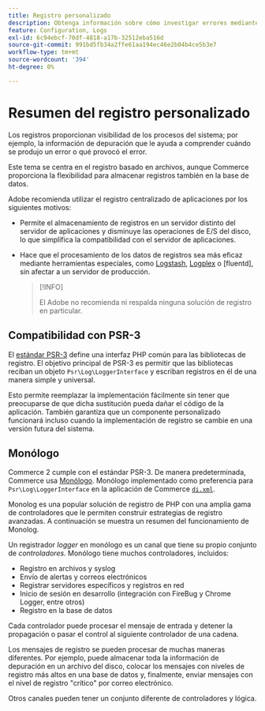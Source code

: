 ```yaml
---
title: Registro personalizado
description: Obtenga información sobre cómo investigar errores mediante el registro personalizado.
feature: Configuration, Logs
exl-id: 6c94ebcf-70df-4818-a17b-32512eba516d
source-git-commit: 991bd5fb34a2ffe61aa194ec46e2b04b4ce5b3e7
workflow-type: tm+mt
source-wordcount: '394'
ht-degree: 0%

---
```


# Resumen del registro personalizado

Los registros proporcionan visibilidad de los procesos del sistema; por ejemplo, la información de depuración que le ayuda a comprender cuándo se produjo un error o qué provocó el error.

Este tema se centra en el registro basado en archivos, aunque Commerce proporciona la flexibilidad para almacenar registros también en la base de datos.

Adobe recomienda utilizar el registro centralizado de aplicaciones por los siguientes motivos:

- Permite el almacenamiento de registros en un servidor distinto del servidor de aplicaciones y disminuye las operaciones de E/S del disco, lo que simplifica la compatibilidad con el servidor de aplicaciones.

- Hace que el procesamiento de los datos de registros sea más eficaz mediante herramientas especiales, como [Logstash], [Logplex] o [fluentd], sin afectar a un servidor de producción.

  >[!INFO]
  >
  >El Adobe no recomienda ni respalda ninguna solución de registro en particular.

## Compatibilidad con PSR-3

El [estándar PSR-3][laminas] define una interfaz PHP común para las bibliotecas de registro. El objetivo principal de PSR-3 es permitir que las bibliotecas reciban un objeto `Psr\Log\LoggerInterface` y escriban registros en él de una manera simple y universal.

Esto permite reemplazar la implementación fácilmente sin tener que preocuparse de que dicha sustitución pueda dañar el código de la aplicación. También garantiza que un componente personalizado funcionará incluso cuando la implementación de registro se cambie en una versión futura del sistema.

## Monólogo

Commerce 2 cumple con el estándar PSR-3. De manera predeterminada, Commerce usa [Monólogo]. Monólogo implementado como preferencia para `Psr\Log\LoggerInterface` en la aplicación de Commerce [`di.xml`][di].

Monolog es una popular solución de registro de PHP con una amplia gama de controladores que le permiten construir estrategias de registro avanzadas. A continuación se muestra un resumen del funcionamiento de Monolog.

Un registrador _logger_ en monólogo es un canal que tiene su propio conjunto de _controladores_. Monólogo tiene muchos controladores, incluidos:

- Registro en archivos y syslog
- Envío de alertas y correos electrónicos
- Registrar servidores específicos y registros en red
- Inicio de sesión en desarrollo (integración con FireBug y Chrome Logger, entre otros)
- Registro en la base de datos

Cada controlador puede procesar el mensaje de entrada y detener la propagación o pasar el control al siguiente controlador de una cadena.

Los mensajes de registro se pueden procesar de muchas maneras diferentes. Por ejemplo, puede almacenar toda la información de depuración en un archivo del disco, colocar los mensajes con niveles de registro más altos en una base de datos y, finalmente, enviar mensajes con el nivel de registro &quot;crítico&quot; por correo electrónico.

Otros canales pueden tener un conjunto diferente de controladores y lógica.

<!-- link definitions -->

[di]: https://github.com/magento/magento2/blob/2.4/app/etc/di.xml#L9
[fluido]: https://www.fluentd.org/
[laminas]: https://docs.laminas.dev/laminas-log/
[Logplex]: https://devcenter.heroku.com/articles/logplex
[Logstash]: https://www.elastic.co/products/logstash
[Monólogo]: https://github.com/Seldaek/monolog
